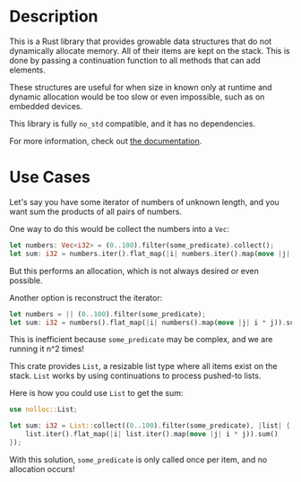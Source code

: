 # Description

This is a Rust library that provides growable data structures that do not dynamically allocate memory.
All of their items are kept on the stack. This is done by passing a continuation function to all methods
that can add elements.

These structures are useful for when size in known only at runtime and dynamic allocation would be too
slow or even impossible, such as on embedded devices.

This library is fully `no_std` compatible, and it has no dependencies.

For more information, check out [the documentation](https://docs.rs/nolloc).

# Use Cases

Let's say you have some iterator of numbers of unknown length, and you want sum
the products of all pairs of numbers.

One way to do this would be collect the numbers into a `Vec`:
```rust
let numbers: Vec<i32> = (0..100).filter(some_predicate).collect();
let sum: i32 = numbers.iter().flat_map(|i| numbers.iter().map(move |j| i * j)).sum();
```
But this performs an allocation, which is not always desired or even possible.

Another option is reconstruct the iterator:
```rust
let numbers = || (0..100).filter(some_predicate);
let sum: i32 = numbers().flat_map(|i| numbers().map(move |j| i * j)).sum();
```
This is inefficient because `some_predicate` may be complex, and we are running
it n^2 times!

This crate provides `List`, a resizable list type where all items exist on the stack.
`List` works by using continuations to process pushed-to lists.

Here is how you could use `List` to get the sum:
```rust
use nolloc::List;

let sum: i32 = List::collect((0..100).filter(some_predicate), |list| {
    list.iter().flat_map(|i| list.iter().map(move |j| i * j)).sum()
});
```
With this solution, `some_predicate` is only called once per item, and
no allocation occurs!